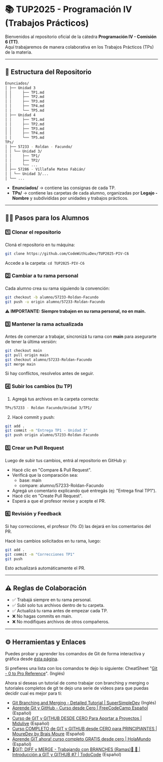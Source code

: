 # 📚 TUP2025 - Programación IV (Trabajos Prácticos)

Bienvenidos al repositorio oficial de la cátedra **Programación IV - Comisión 6 (TT)**.  
Aquí trabajaremos de manera colaborativa en los Trabajos Prácticos (TPs) de la materia.

---

## 📂 Estructura del Repositorio
```bash
Enunciados/
│ ├── Unidad 3
│ │     ├── TP1.md
│ │     ├── TP2.md
│ │     ├── TP3.md
│ │     ├── TP4.md
│ │     └── TP5.md
│ ├── Unidad 4
│ │     ├── TP1.md
│ │     ├── TP2.md
│ │     ├── TP3.md
│ │     ├── TP4.md
│ │     └── TP5.md
TPs/
│ ├── 57233 - Roldan - Facundo/
│ │ └── Unidad 3/
│ │     ├── TP1/
│ │     ├── TP2/
│ │     └── ...
│ ├── 57286 - Villafañe Mateo Fabián/
│ │ └── Unidad 3/...
│ └── ...
```

- **Enunciados/** → contiene las consignas de cada TP.
- **TPs/** → contiene las carpetas de cada alumno, organizadas por **Legajo - Nombre** y subdivididas por unidades y trabajos prácticos.

---

## 🧑‍💻 Pasos para los Alumnos

### 1️⃣ Clonar el repositorio

Cloná el repositorio en tu máquina:

```bash
git clone https://github.com/CodeWithLuDev/TUP2025-PIV-C6
```
Accede a la carpeta: `cd TUP2025-PIV-C6`



### 2️⃣ Cambiar a tu rama personal

Cada alumno crea su rama siguiendo la convención:
```bash
git checkout -b alumno/57233-Roldan-Facundo
git push -u origin alumno/57233-Roldan-Facundo
```

⚠️ **IMPORTANTE: Siempre trabajen en su rama personal, no en main.**

### 3️⃣ Mantener la rama actualizada

Antes de comenzar a trabajar, sincronizá tu rama con **main** para asegurarte de tener la última versión:

```bash
git checkout main
git pull origin main
git checkout alumno/57233-Roldan-Facundo
git merge main
```
Si hay conflictos, resolvelos antes de seguir.

### 4️⃣ Subir los cambios (tu TP)

1. Agregá tus archivos en la carpeta correcta:
```bash
TPs/57233 - Roldan Facundo/Unidad 3/TP1/
```

2. Hacé commit y push:
```bash
git add .
git commit -m "Entrega TP1 - Unidad 3"
git push origin alumno/57233-Roldan-Facundo
```

### 5️⃣ Crear un Pull Request

Luego de subir tus cambios, entrá al repositorio en GitHub y:

- Hacé clic en "Compare & Pull Request".
- Verificá que la comparación sea:
    - base: main
    - compare: alumno/57233-Roldan-Facundo
- Agregá un comentario explicando qué entregás (ej: "Entrega final TP1").
- Hacé clic en "Create Pull Request".
- Esperá a que el profesor revise y acepte el PR.

### 6️⃣ Revisión y Feedback

Si hay correcciones, el profesor (Yo :D) las dejará en los comentarios del PR.

Hacé los cambios solicitados en tu rama, luego:
```bash
git add .
git commit -m "Correcciones TP1"
git push
```

Esto actualizará automáticamente el PR.

---

## ⚠️ Reglas de Colaboración

- ✅ Trabajá siempre en tu rama personal.
- ✅ Subí solo tus archivos dentro de tu carpeta.
- ✅ Actualizá tu rama antes de empezar cada TP.
- ❌ No hagas commits en main.
- ❌ No modifiques archivos de otros compañeros.

---

## ⚙️ Herramientas y Enlaces
Puedes probar y aprender los comandos de Git de forma interactiva y gráfica desde [ésta página](learngitbranching.js.org).

Si prefieres una lista con los comandos te dejo lo siguiente: 
CheatSheet "[Git - 0 to Pro Reference](https://supersimpledev.github.io/references/git-github-reference.pdf)". (Inglés)

Ahora si deseas un tutorial de como trabajar con branching y merging o tutoriales completos de git te dejo una serie de videos para que puedas decidir cual es mejor para ti:

- [Git Branching and Merging - Detailed Tutorial | SuperSimpleDev](https://www.youtube.com/watch?v=Q1kHG842HoI) (Inglés)
- [Aprende Git y GitHub - Curso desde Cero | FreeCodeCamp Español](https://www.youtube.com/watch?v=mBYSUUnMt9M) (Español)
- [Curso de GIT y GITHUB DESDE CERO Para Aportar a Proyectos | Midulive](https://www.youtube.com/watch?v=niPExbK8lSw) (Español)
- [Curso COMPLETO de GIT y GITHUB desde CERO para PRINCIPIANTES | MoureDev by Brais Moure](https://www.youtube.com/watch?v=3GymExBkKjE) (Español)
- [Aprende GIT ahora! curso completo GRATIS desde cero | HolaMundo](https://www.youtube.com/watch?v=VdGzPZ31ts8) (Español)
- [🚀GIT: DIFF y MERGE - Trabajando con BRANCHES (Ramas)🌳 🤩 | Introducción a GIT y GITHUB #7 | TodoCode](https://www.youtube.com/watch?v=gjKKtQVVCZU) (Español)